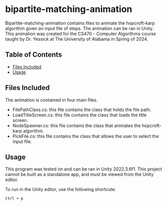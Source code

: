 # bipartite-matching-animation

Bipartite-matching-animation contains files to animate the hopcroft-karp algorithm given an input file of steps. The animation can be ran in Unity. This animation was created for the CS470 - Computer Algorithms course taught by Dr. Yessick at The University of Alabama in Spring of 2024.

## Table of Contents
- [Files Included](#files-included)
- [Usage](#usage)

## Files Included

The animation is contained in four main files.
- FilePathClass.cs: this file contains the class that holds the file path.
- LoadTitleScreen.cs: this file contains the class that loads the title screen.
- NodeSpawner.cs: this file contains the class that animates the hopcroft-karp algorithm.
- PickFile.cs: this file contains the class that allows the user to select the input file.

## Usage

This program was tested on and can be ran in Unity 2022.3.6f1. This project cannot be built as a standalone app, and must be viewed from the Unity editor.

To run in the Unity editor, use the following shortcute:

```
Ctrl + p
```
